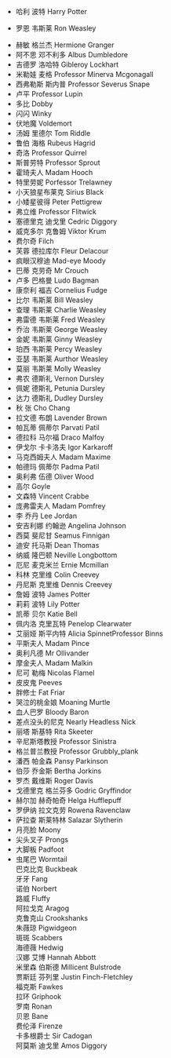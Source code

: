 - 哈利 波特 Harry Potter  
* 罗恩 韦斯莱 Ron Weasley  
- 赫敏 格兰杰 Hermione Granger  
- 阿不思 邓不利多 Albus Dumbledore  
- 吉德罗 洛哈特 Gibleroy Lockhart  
- 米勒娃 麦格 Professor Minerva Mcgonagall  
- 西弗勒斯 斯内普 Professor Severus Snape  
- 卢平 Professor Lupin  
- 多比 Dobby  
- 闪闪 Winky  
- 伏地魔 Voldemort  
- 汤姆 里德尔 Tom Riddle  
- 鲁伯 海格 Rubeus Hagrid  
- 奇洛 Professor Quirrel  
- 斯普劳特 Professor Sprout  
- 霍琦夫人 Madam Hooch  
- 特里劳妮 Porfessor Trelawney  
- 小天狼星布莱克 Sirius Black  
- 小矮星彼得 Peter Pettigrew  
- 弗立维 Professor Flitwick  
- 塞德里克 迪戈里 Cedric Diggory  
- 威克多尔 克鲁姆 Viktor Krum  
- 费尔奇 Filch  
- 芙蓉 德拉库尔 Fleur Delacour  
- 疯眼汉穆迪 Mad-eye Moody  
- 巴蒂 克劳奇 Mr Crouch  
- 卢多 巴格曼 Ludo Bagman  
- 康奈利 福吉 Cornelius Fudge  
- 比尔 韦斯莱 Bill Weasley  
- 查理 韦斯莱 Charlie Weasley  
- 弗雷德 韦斯莱 Fred Weasley  
- 乔治 韦斯莱 George Weasley  
- 金妮 韦斯莱 Ginny Weasley  
- 珀西 韦斯莱 Percy Weasley  
- 亚瑟 韦斯莱 Aurthor Weasley  
- 莫丽 韦斯莱 Molly Weasley  
- 弗农 德斯礼 Vernon Dursley  
- 佩妮 德斯礼 Petunia Dursley  
- 达力 德斯礼 Dudley Dursley  
- 秋 张 Cho Chang  
- 拉文德 布朗 Lavender Brown  
- 帕瓦蒂 佩蒂尔 Parvati Patil  
- 德拉科 马尔福 Draco Malfoy  
- 伊戈尔 卡卡洛夫 Igor Karkaroff  
- 马克西姆夫人 Madam Maxime  
- 帕德玛 佩蒂尔 Padma Patil  
- 奥利弗 伍德 Oliver Wood  
- 高尔 Goyle  
- 文森特 Vincent Crabbe  
- 庞弗雷夫人 Madam Pomfrey  
- 李 乔丹 Lee Jordan  
- 安吉利娜 约翰逊 Angelina Johnson  
- 西莫 斐尼甘 Seamus Finnigan  
- 迪安 托马斯 Dean Thomas  
- 纳威 隆巴顿 Neville Longbottom  
- 厄尼 麦克米兰 Ernie Mcmillan  
- 科林 克里维 Colin Creevey  
- 丹尼斯 克里维 Dennis Creevey  
- 詹姆 波特 James Potter  
- 莉莉 波特 Lily Potter  
- 凯蒂 贝尔 Katie Bell  
- 佩内洛 克里瓦特 Penelop Clearwater  
- 艾丽娅 斯平内特 Alicia SpinnetProfessor Binns  
- 平斯夫人 Madam Pince  
- 奥利凡德 Mr Ollivander  
- 摩金夫人 Madam Malkin  
- 尼可 勒梅 Nicolas Flamel  
- 皮皮鬼 Peeves  
- 胖修士 Fat Friar  
- 哭泣的桃金娘 Moaning Murtle  
- 血人巴罗 Bloody Baron  
- 差点没头的尼克 Nearly Headless Nick  
- 丽塔 斯基特 Rita Skeeter  
- 辛尼斯塔教授 Professor Sinistra  
- 格兰普兰教授 Professor Grubbly_plank  
- 潘西 帕金森 Pansy Parkinson  
- 伯莎 乔金斯 Bertha Jorkins  
- 罗杰 戴维斯 Roger Davis  
- 戈德里克 格兰芬多 Godric Gryffindor  
- 赫尔加 赫奇帕奇 Helga Hufflepuff  
- 罗伊纳 拉文克劳 Rowena Ravenclaw  
- 萨拉查 斯莱特林 Salazar Slytherin  
- 月亮脸 Moony  
- 尖头叉子 Prongs  
- 大脚板 Padfoot  
- 虫尾巴 Wormtail  
巴克比克 Buckbeak  
牙牙 Fang  
诺伯 Norbert  
路威 Fluffy  
阿拉戈克 Aragog  
克鲁克山 Crookshanks  
朱薇琼 Pigwidgeon  
斑斑 Scabbers  
海德薇 Hedwig  
汉娜 艾博 Hannah Abbott  
米里森 伯斯德 Millicent Bulstrode  
贾斯廷 芬列里 Justin Finch-Fletchley  
福克斯 Fawkes  
拉环 Griphook  
罗南 Ronan  
贝恩 Bane  
费伦泽 Firenze 　  
卡多根爵士 Sir Cadogan  
阿莫斯 迪戈里 Amos Diggory 